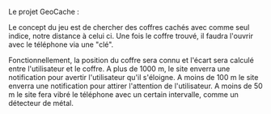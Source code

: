 Le projet GeoCache :

Le concept du jeu est de chercher des coffres cachés avec comme seul indice, notre distance à celui ci.
Une fois le coffre trouvé, il faudra l'ouvrir avec le téléphone via une "clé".

Fonctionnellement, la position du coffre sera connu et l'écart sera calculé entre l'utilisateur et le coffre.
A plus de 1000 m, le site enverra une notification pour avertir l'utilisateur qu'il s'éloigne.
A moins de 100 m le site enverra une notification pour attirer l'attention de l'utilisateur.
A moins de 50 m le site fera vibré le téléphone avec un certain intervalle, comme un détecteur de métal.
